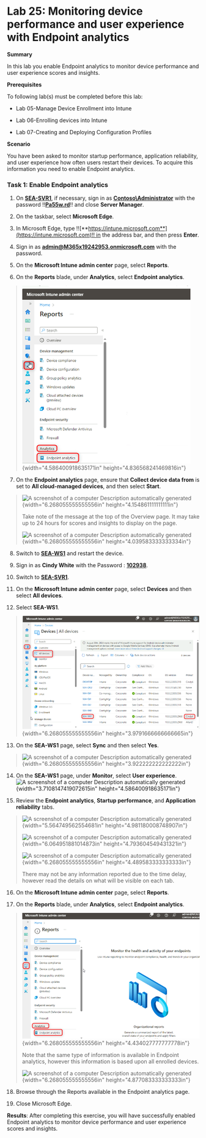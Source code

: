 # Lab 25: Monitoring device performance and user experience with Endpoint analytics

**Summary**

In this lab you enable Endpoint analytics to monitor device performance
and user experience scores and insights.

**Prerequisites**

To following lab(s) must be completed before this lab:

-   Lab 05-Manage Device Enrollment into Intune

-   Lab 06-Enrolling devices into Intune

-   Lab 07-Creating and Deploying Configuration Profiles

**Scenario**

You have been asked to monitor startup performance, application
reliability, and user experience how often users restart their devices.
To acquire this information you need to enable Endpoint analytics.

### Task 1: Enable Endpoint analytics

1.  On [**SEA-SVR1**](urn:gd:lg:a:select-vm), if necessary, sign in
    as [**Contoso\\Administrator**](urn:gd:lg:a:send-vm-keys) with the
    password !\![**Pa55w.rd**](urn:gd:lg:a:send-vm-keys)!! and
    close **Server Manager**.

2.  On the taskbar, select **Microsoft Edge**.

3.  In Microsoft Edge, type
    !\![**https://intune.microsoft.com**](https://intune.microsoft.com)!! in
    the address bar, and then press **Enter**.

4.  Sign in
    as [**admin@M365x19242953.onmicrosoft.com**](urn:gd:lg:a:send-vm-keys) with
    the password.

5.  On the **Microsoft Intune admin center** page, select **Reports**.

6.  On the **Reports** blade, under **Analytics**, select **Endpoint
    analytics**.

> ![](./media/image1.png){width="4.586400918635171in"
> height="4.836568241469816in"}

7.  On the **Endpoint analytics** page, ensure that **Collect device
    data from** is set to **All cloud-managed devices**, and then
    select **Start**.

> ![A screenshot of a computer Description automatically
> generated](./media/image2.png){width="6.268055555555556in"
> height="4.154861111111111in"}
>
> Take note of the message at the top of the Overview page. It may take
> up to 24 hours for scores and insights to display on the page.
>
> ![A screenshot of a computer Description automatically
> generated](./media/image3.png){width="6.268055555555556in"
> height="4.039583333333334in"}

8.  Switch to [**SEA-WS1**](urn:gd:lg:a:select-vm) and restart the
    device.

9.  Sign in as **Cindy White** with the Password
    : [**102938**](urn:gd:lg:a:send-vm-keys).

10. Switch to [**SEA-SVR1**](urn:gd:lg:a:select-vm).

11. On the **Microsoft Intune admin center** page,
    select **Devices** and then select **All devices**.

12. Select **SEA-WS1**.

> ![](./media/image4.png){width="6.268055555555556in"
> height="3.9791666666666665in"}

13. On the **SEA-WS1** page, select **Sync** and then select **Yes**.

> ![A screenshot of a computer Description automatically
> generated](./media/image5.png){width="6.268055555555556in"
> height="3.922222222222222in"}

14. On the **SEA-WS1** page, under **Monitor**, select **User
    experience**. ![A screenshot of a computer Description automatically
    generated](./media/image6.png){width="3.7108147419072615in"
    height="4.586400918635171in"}

15. Review the **Endpoint analytics**, **Startup performance**,
    and **Application reliability** tabs.

> ![A screenshot of a computer Description automatically
> generated](./media/image7.png){width="5.564749562554681in"
> height="4.981180008748907in"}
>
> ![A screenshot of a computer Description automatically
> generated](./media/image8.png){width="6.064951881014873in"
> height="4.793604549431321in"}
>
> ![A screenshot of a computer Description automatically
> generated](./media/image9.png){width="6.268055555555556in"
> height="4.489583333333333in"}
>
> There may not be any information reported due to the time delay,
> however read the details on what will be visible on each tab.

16. On the **Microsoft Intune admin center** page, select **Reports**.

17. On the **Reports** blade, under **Analytics**, select **Endpoint
    analytics**.

> ![](./media/image10.png){width="6.268055555555556in"
> height="4.434027777777778in"}
>
> Note that the same type of information is available in Endpoint
> analytics, however this information is based upon all enrolled
> devices.
>
> ![A screenshot of a computer Description automatically
> generated](./media/image11.png){width="6.268055555555556in"
> height="4.877083333333333in"}

18. Browse through the Reports available in the Endpoint analytics page.

19. Close Microsoft Edge.

**Results**: After completing this exercise, you will have successfully
enabled Endpoint analytics to monitor device performance and user
experience scores and insights.
